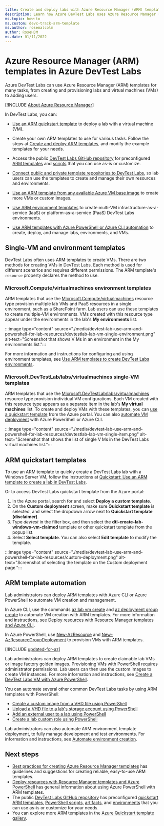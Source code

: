 ```yaml
---
title: Create and deploy labs with Azure Resource Manager (ARM) templates
description: Learn how Azure DevTest Labs uses Azure Resource Manager (ARM) templates to create and configure lab virtual machines (VMs) and environments.
ms.topic: how-to
ms.custom: devx-track-arm-template
ms.author: rosemalcolm
author: RoseHJM
ms.date: 01/11/2022
---
```


# Azure Resource Manager (ARM) templates in Azure DevTest Labs

Azure DevTest Labs can use Azure Resource Manager (ARM) templates for many tasks, from creating and provisioning labs and virtual machines (VMs) to adding users.

[!INCLUDE [About Azure Resource Manager](../../includes/resource-manager-quickstart-introduction.md)]

In DevTest Labs, you can:

- [Use an ARM quickstart template](#arm-quickstart-templates) to deploy a lab with a virtual machine (VM).

- Create your own ARM templates to use for various tasks. Follow the steps at [Create and deploy ARM templates](../azure-resource-manager/templates/quickstart-create-templates-use-the-portal.md), and modify the example templates for your needs.

- Access the public [DevTest Labs GitHub repository](https://github.com/Azure/azure-devtestlab) for preconfigured [ARM templates](https://github.com/Azure/azure-devtestlab/tree/master/samples/DevTestLabs/QuickStartTemplates) and [scripts](https://github.com/Azure/azure-devtestlab/tree/master/samples/DevTestLabs/Scripts) that you can use as-is or customize.

- [Connect public and private template repositories to DevTest Labs](devtest-lab-use-resource-manager-template.md#add-template-repositories-to-labs), so lab users can use the templates to create and manage their own resources and environments.

- [Use an ARM template from any available Azure VM base image](devtest-lab-use-resource-manager-template.md) to create more VMs or custom images.

- [Use ARM environment templates](devtest-lab-create-environment-from-arm.md) to create multi-VM infrastructure-as-a-service (IaaS) or platform-as-a-service (PaaS) DevTest Labs environments.

- [Use ARM templates with Azure PowerShell or Azure CLI automation](#arm-template-automation) to create, deploy, and manage labs, environments, and VMs.

## Single-VM and environment templates

DevTest Labs often uses ARM templates to create VMs. There are two methods for creating VMs in DevTest Labs. Each method is used for different scenarios and requires different permissions. The ARM template's `resource` property declares the method to use.

### Microsoft.Compute/virtualmachines environment templates

ARM templates that use the [Microsoft.Compute/virtualmachines](/azure/templates/microsoft.compute/virtualmachines) resource type provision multiple lab VMs and PaaS resources in a single environment, such as a SharePoint farm. Lab users can use these templates to create multiple-VM environments. VMs created with this resource type appear under the environments in the lab's **My environments** list.

:::image type="content" source="./media/devtest-lab-use-arm-and-powershell-for-lab-resources/devtestlab-lab-vm-single-environment.png" alt-text="Screenshot that shows V Ms in an environment in the My environments list.":::

For more information and instructions for configuring and using environment templates, see [Use ARM templates to create DevTest Labs environments](devtest-lab-create-environment-from-arm.md).

### Microsoft.DevTestLab/labs/virtualmachines single-VM templates

ARM templates that use the [Microsoft.DevTestLab/labs/virtualmachines](/azure/templates/microsoft.devtestlab/2018-09-15/labs/virtualmachines) resource type provision individual VM configurations. Each VM created with this resource type appears as a separate item in the lab's **My virtual machines** list. To create and deploy VMs with these templates, you can [use a quickstart template](#arm-quickstart-templates) from the Azure portal. You can also [automate VM deployment](#arm-template-automation) with Azure PowerShell or Azure CLI.

:::image type="content" source="./media/devtest-lab-use-arm-and-powershell-for-lab-resources/devtestlab-lab-vm-single-item.png" alt-text="Screenshot that shows the list of single V Ms in the DevTest Labs virtual machines list.":::

## ARM quickstart templates

To use an ARM template to quickly create a DevTest Labs lab with a Windows Server VM, follow the instructions at [Quickstart: Use an ARM template to create a lab in DevTest Labs](create-lab-windows-vm-template.md).

Or to access DevTest Labs quickstart template from the Azure portal:

1. In the Azure portal, search for and select **Deploy a custom template**.
1. On the **Custom deployment** screen, make sure **Quickstart template** is selected, and select the dropdown arrow next to **Quickstart template (disclaimer)**.
1. Type *devtest* in the filter box, and then select the **dtl-create-lab-windows-vm-claimed** template or other quickstart template from the popup list.
1. Select **Select template**. You can also select **Edit template** to modify the template.

:::image type="content" source="./media/devtest-lab-use-arm-and-powershell-for-lab-resources/custom-deployment.png" alt-text="Screenshot of selecting the template on the Custom deployment page.":::

## ARM template automation

Lab administrators can deploy ARM templates with Azure CLI or Azure PowerShell to automate VM creation and management.

In Azure CLI, use the commands [az lab vm create](/cli/azure/lab/vm#az-lab-vm-create) and [az deployment group create](/cli/azure/deployment/group#az-deployment-group-create) to automate VM creation with ARM templates. For more information and instructions, see [Deploy resources with Resource Manager templates and Azure CLI](../azure-resource-manager/templates/deploy-cli.md).

In Azure PowerShell, use [New-AzResource](/powershell/module/az.resources/new-azresource) and [New-AzResourceGroupDeployment](/powershell/module/az.resources/new-azresourcegroupdeployment) to provision VMs with ARM templates.

[!INCLUDE [updated-for-az](../../includes/updated-for-az.md)]

Lab administrators can deploy ARM templates to create claimable lab VMs or image factory golden images. Provisioning VMs with PowerShell requires administrator permissions. Lab users can then use the custom images to create VM instances. For more information and instructions, see [Create a DevTest Labs VM with Azure PowerShell](devtest-lab-vm-powershell.md).

You can automate several other common DevTest Labs tasks by using ARM templates with PowerShell:

- [Create a custom image from a VHD file using PowerShell](devtest-lab-create-custom-image-from-vhd-using-powershell.md)
- [Upload a VHD file to a lab's storage account using PowerShell](devtest-lab-upload-vhd-using-powershell.md)
- [Add an external user to a lab using PowerShell](devtest-lab-add-devtest-user.md#add-an-external-user-to-a-lab-using-powershell)
- [Create a lab custom role using PowerShell](devtest-lab-grant-user-permissions-to-specific-lab-policies.md#creating-a-lab-custom-role-using-powershell)

Lab administrators can also automate ARM environment template deployment, to fully manage development and test environments. For information and instructions, see [Automate environment creation](devtest-lab-create-environment-from-arm.md#automate-environment-creation).

## Next steps

- [Best practices for creating Azure Resource Manager templates](../azure-resource-manager/templates/best-practices.md) has guidelines and suggestions for creating reliable, easy-to-use ARM templates.
- [Deploy resources with Resource Manager templates and Azure PowerShell](../azure-resource-manager/templates/deploy-powershell.md) has general information about using Azure PowerShell with ARM templates.
- The public [DevTest Labs GitHub repository](https://github.com/Azure/azure-devtestlab) has preconfigured [quickstart ARM templates](https://github.com/Azure/azure-devtestlab/tree/master/samples/DevTestLabs/QuickStartTemplates), [PowerShell scripts](https://github.com/Azure/azure-devtestlab/tree/master/samples/DevTestLabs/Scripts), [artifacts](https://github.com/Azure/azure-devtestlab/tree/master/Artifacts), and [environments](https://github.com/Azure/azure-devtestlab/tree/master/Environments) that you can use as-is or customize for your needs.
- You can explore more ARM templates in the [Azure Quickstart template gallery](https://github.com/Azure/azure-quickstart-templates).
